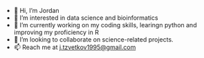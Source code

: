 - 👋 Hi, I’m Jordan
- 👀 I’m interested in data science and bioinformatics
- 🌱 I’m currently working on my coding skills, learingn python and improving my proficiency in R
- 💞️ I’m looking to collaborate on science-related projects. 
- 📫 Reach me at j.tzvetkov1995@gmail.com

<!---
Jordan1995-git/Jordan1995-git is a ✨ special ✨ repository because its `README.md` (this file) appears on your GitHub profile.
You can click the Preview link to take a look at your changes.
--->
